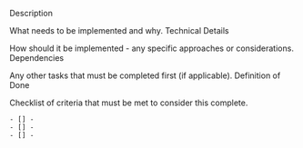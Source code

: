 Description

What needs to be implemented and why.
Technical Details

How should it be implemented - any specific approaches or considerations.
Dependencies

Any other tasks that must be completed first (if applicable).
Definition of Done

Checklist of criteria that must be met to consider this complete.

    - [] -
    - [] -
    - [] -
